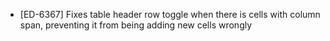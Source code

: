 - [ED-6367] Fixes table header row toggle when there is cells with column span, preventing it from being adding new cells wrongly
